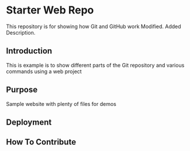 # Starter Web Repo

This repository is for showing how Git and GitHub work
Modified. Added Description.

## Introduction

This is example is to show different parts of the Git repository and various commands using a web project 

## Purpose

Sample website with plenty of files for demos

## Deployment

## How To Contribute